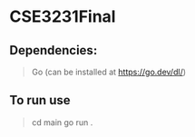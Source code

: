 # CSE3231Final

## Dependencies:
> Go (can be installed at https://go.dev/dl/)

## To run use
> cd main
> go run .
